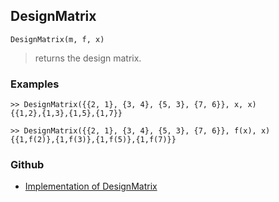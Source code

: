 ## DesignMatrix
```
DesignMatrix(m, f, x)
```
> returns the design matrix.

### Examples
```
>> DesignMatrix({{2, 1}, {3, 4}, {5, 3}, {7, 6}}, x, x)
{{1,2},{1,3},{1,5},{1,7}}
 
>> DesignMatrix({{2, 1}, {3, 4}, {5, 3}, {7, 6}}, f(x), x)
{{1,f(2)},{1,f(3)},{1,f(5)},{1,f(7)}}
```

### Github

* [Implementation of DesignMatrix](https://github.com/axkr/symja_android_library/blob/master/symja_android_library/matheclipse-core/src/main/java/org/matheclipse/core/builtin/LinearAlgebra.java#L1031) 
